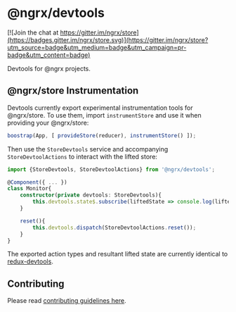 # @ngrx/devtools

[![Join the chat at https://gitter.im/ngrx/store](https://badges.gitter.im/ngrx/store.svg)](https://gitter.im/ngrx/store?utm_source=badge&utm_medium=badge&utm_campaign=pr-badge&utm_content=badge)

Devtools for @ngrx projects.

## @ngrx/store Instrumentation
Devtools currently export experimental instrumentation tools for @ngrx/store. To use them,
import `instrumentStore` and use it when providing your @ngrx/store:

```ts
boostrap(App, [ provideStore(reducer), instrumentStore() ]);
```

Then use the `StoreDevtools` service and accompanying `StoreDevtoolActions` to interact with the lifted store:

```ts
import {StoreDevtools, StoreDevtoolActions} from '@ngrx/devtools';

@Component({ ... })
class Monitor{
	constructor(private devtools: StoreDevtools){
		this.devtools.state$.subscribe(liftedState => console.log(liftedState));
	}

	reset(){
		this.devtools.dispatch(StoreDevtoolActions.reset());
	}
}
```

The exported action types and resultant lifted state are currently identical to [redux-devtools](https://github.com/gaearon/redux-devtools).

## Contributing

Please read [contributing guidelines here](https://github.com/ngrx/devtools/blob/master/CONTRIBUTING.md).
